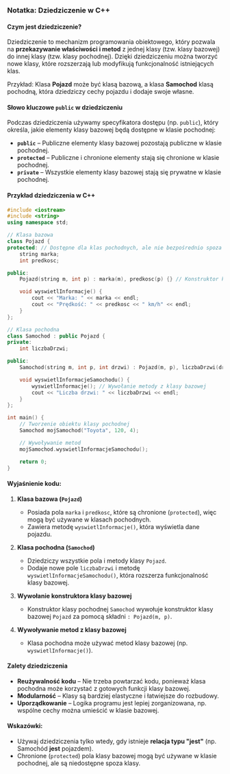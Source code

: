 ### Notatka: Dziedziczenie w C++

#### Czym jest dziedziczenie?

Dziedziczenie to mechanizm programowania obiektowego, który pozwala na **przekazywanie właściwości i metod** z jednej klasy (tzw. klasy bazowej) do innej klasy (tzw. klasy pochodnej). Dzięki dziedziczeniu można tworzyć nowe klasy, które rozszerzają lub modyfikują funkcjonalność istniejących klas.

Przykład: Klasa **Pojazd** może być klasą bazową, a klasa **Samochod** klasą pochodną, która dziedziczy cechy pojazdu i dodaje swoje własne.

#### Słowo kluczowe `public` w dziedziczeniu

Podczas dziedziczenia używamy specyfikatora dostępu (np. `public`), który określa, jakie elementy klasy bazowej będą dostępne w klasie pochodnej:
- **`public`** – Publiczne elementy klasy bazowej pozostają publiczne w klasie pochodnej.
- **`protected`** – Publiczne i chronione elementy stają się chronione w klasie pochodnej.
- **`private`** – Wszystkie elementy klasy bazowej stają się prywatne w klasie pochodnej.

#### Przykład dziedziczenia w C++

```cpp
#include <iostream>
#include <string>
using namespace std;

// Klasa bazowa
class Pojazd {
protected: // Dostępne dla klas pochodnych, ale nie bezpośrednio spoza klasy
    string marka;
    int predkosc;

public:
    Pojazd(string m, int p) : marka(m), predkosc(p) {} // Konstruktor klasy bazowej

    void wyswietlInformacje() {
        cout << "Marka: " << marka << endl;
        cout << "Prędkość: " << predkosc << " km/h" << endl;
    }
};

// Klasa pochodna
class Samochod : public Pojazd {
private:
    int liczbaDrzwi;

public:
    Samochod(string m, int p, int drzwi) : Pojazd(m, p), liczbaDrzwi(drzwi) {} // Konstruktor wywołuje konstruktor klasy bazowej

    void wyswietlInformacjeSamochodu() {
        wyswietlInformacje(); // Wywołanie metody z klasy bazowej
        cout << "Liczba drzwi: " << liczbaDrzwi << endl;
    }
};

int main() {
    // Tworzenie obiektu klasy pochodnej
    Samochod mojSamochod("Toyota", 120, 4);

    // Wywoływanie metod
    mojSamochod.wyswietlInformacjeSamochodu();

    return 0;
}
```

#### Wyjaśnienie kodu:

1. **Klasa bazowa (`Pojazd`)**  
   - Posiada pola `marka` i `predkosc`, które są chronione (`protected`), więc mogą być używane w klasach pochodnych.
   - Zawiera metodę `wyswietlInformacje()`, która wyświetla dane pojazdu.

2. **Klasa pochodna (`Samochod`)**  
   - Dziedziczy wszystkie pola i metody klasy `Pojazd`.
   - Dodaje nowe pole `liczbaDrzwi` i metodę `wyswietlInformacjeSamochodu()`, która rozszerza funkcjonalność klasy bazowej.

3. **Wywołanie konstruktora klasy bazowej**  
   - Konstruktor klasy pochodnej `Samochod` wywołuje konstruktor klasy bazowej `Pojazd` za pomocą składni `: Pojazd(m, p)`.

4. **Wywoływanie metod z klasy bazowej**  
   - Klasa pochodna może używać metod klasy bazowej (np. `wyswietlInformacje()`).

#### Zalety dziedziczenia
- **Reużywalność kodu** – Nie trzeba powtarzać kodu, ponieważ klasa pochodna może korzystać z gotowych funkcji klasy bazowej.
- **Modularność** – Klasy są bardziej elastyczne i łatwiejsze do rozbudowy.
- **Uporządkowanie** – Logika programu jest lepiej zorganizowana, np. wspólne cechy można umieścić w klasie bazowej.

#### Wskazówki:
- Używaj dziedziczenia tylko wtedy, gdy istnieje **relacja typu "jest"** (np. Samochód **jest** pojazdem).
- Chronione (`protected`) pola klasy bazowej mogą być używane w klasie pochodnej, ale są niedostępne spoza klasy.
